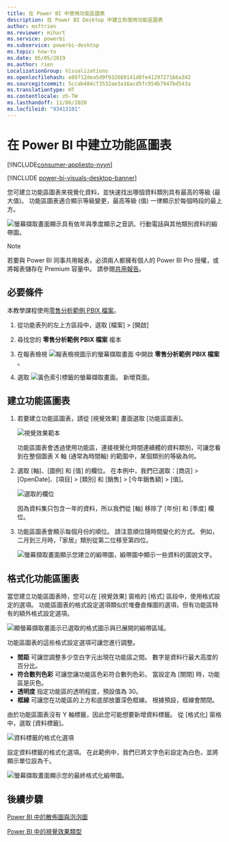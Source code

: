```yaml
---
title: 在 Power BI 中使用功能區圖表
description: 在 Power BI Desktop 中建立和使用功能區圖表
author: msftrien
ms.reviewer: mihart
ms.service: powerbi
ms.subservice: powerbi-desktop
ms.topic: how-to
ms.date: 05/05/2019
ms.author: rien
LocalizationGroup: Visualizations
ms.openlocfilehash: e89712dea5d9f932669141d8fe4129727166a342
ms.sourcegitcommit: 5ccab484cf3532ae3a16acd5fc954b7947bd543a
ms.translationtype: HT
ms.contentlocale: zh-TW
ms.lasthandoff: 11/06/2020
ms.locfileid: "93413101"
---
```

# <a name="create-ribbon-charts-in-power-bi"></a>在 Power BI 中建立功能區圖表

[!INCLUDE[consumer-appliesto-nyyn](../includes/consumer-appliesto-nyyn.md)]    

[!INCLUDE [power-bi-visuals-desktop-banner](../includes/power-bi-visuals-desktop-banner.md)]

您可建立功能區圖表來視覺化資料，並快速找出哪個資料類別具有最高的等級 (最大值)。 功能區圖表適合顯示等級變更，最高等級 (值) 一律顯示於每個時段的最上方。 

![螢幕擷取畫面顯示具有依年與季度顯示之音訊、行動電話與其他類別資料的緞帶圖。](media/desktop-ribbon-charts/ribbon-charts-01.png)

> [!NOTE]
> 若要與 Power BI 同事共用報表，必須兩人都擁有個人的 Power BI Pro 授權，或將報表儲存在 Premium 容量中。 請參閱[共用報告](../collaborate-share/service-share-reports.md)。

## <a name="prerequisites"></a>必要條件

本教學課程使用[零售分析範例 PBIX 檔案](https://download.microsoft.com/download/9/6/D/96DDC2FF-2568-491D-AAFA-AFDD6F763AE3/Retail%20Analysis%20Sample%20PBIX.pbix)。

1. 從功能表列的左上方區段中，選取 [檔案] > [開啟]
   
2. 尋找您的 **零售分析範例 PBIX 檔案** 複本

1. 在報表檢視 ![報表檢視圖示的螢幕擷取畫面](media/power-bi-visualization-kpi/power-bi-report-view.png) 中開啟 **零售分析範例 PBIX 檔案** 。

1. 選取 ![黃色索引標籤的螢幕擷取畫面。](media/power-bi-visualization-kpi/power-bi-yellow-tab.png) 新增頁面。

## <a name="create-a-ribbon-chart"></a>建立功能區圖表

1. 若要建立功能區圖表，請從 [視覺效果] 畫面選取 [功能區圖表]。

    ![視覺效果範本](media/desktop-ribbon-charts/power-bi-template.png)

    功能區圖表會透過使用功能區，連接視覺化時間連續體的資料類別，可讓您看到在整個圖表 X 軸 (通常為時間軸) 的範圍中，某個類別的等級為何。

2. 選取 [軸]、[圖例] 和 [值] 的欄位。  在本例中，我們已選取：[商店] > [OpenDate]、[項目] > [類別] 和 [銷售] > [今年銷售額] > [值]。  

    ![選取的欄位](media/desktop-ribbon-charts/power-bi-ribbon-values.png)

    因為資料集只包含一年的資料，所以我們從 [軸] 移除了 [年份] 和 [季度] 欄位。

3. 功能區圖表會顯示每個月份的順位。 請注意順位隨時間變化的方式。 例如，二月到三月時，「家居」類別從第二位移至第四位。

    ![螢幕擷取畫面顯示您建立的緞帶圖，緞帶圖中顯示一些資料的圖說文字。](media/desktop-ribbon-charts/power-bi-ribbon.png)

## <a name="format-a-ribbon-chart"></a>格式化功能區圖表
當您建立功能區圖表時，您可以在 [視覺效果] 窗格的 [格式] 區段中，使用格式設定的選項。 功能區圖表的格式設定選項類似於堆疊直條圖的選項，但有功能區特有的額外格式設定選項。

![顯螢幕擷取畫面示已選取的格式圖示與已展開的緞帶區域。](media/desktop-ribbon-charts/power-bi-format-ribbon.png)

功能區圖表的這些格式設定選項可讓您進行調整。

* **間距** 可讓您調整多少空白字元出現在功能區之間。 數字是資料行最大高度的百分比。
* **符合數列色彩** 可讓您讓功能區色彩符合數列色彩。 當設定為 [關閉] 時，功能區是灰色。
* **透明度** 指定功能區的透明程度，預設值為 30。
* **框線** 可讓您在功能區的上方和底部放置深色框線。 根據預設，框線會關閉。

由於功能區圖表沒有 Y 軸標籤，因此您可能想要新增資料標籤。 從 [格式化] 窗格中，選取 [資料標籤]。 

![資料標籤的格式化選項](media/desktop-ribbon-charts/power-bi-labels.png)

設定資料標籤的格式化選項。 在此範例中，我們已將文字色彩設定為白色，並將顯示單位設為千。

![螢幕擷取畫面顯示您的最終格式化緞帶圖。](media/desktop-ribbon-charts/power-bi-data-labels.png)

## <a name="next-steps"></a>後續步驟

[Power BI 中的散佈圖與泡泡圖](power-bi-visualization-scatter.md)

[Power BI 中的視覺效果類型](power-bi-visualization-types-for-reports-and-q-and-a.md)
